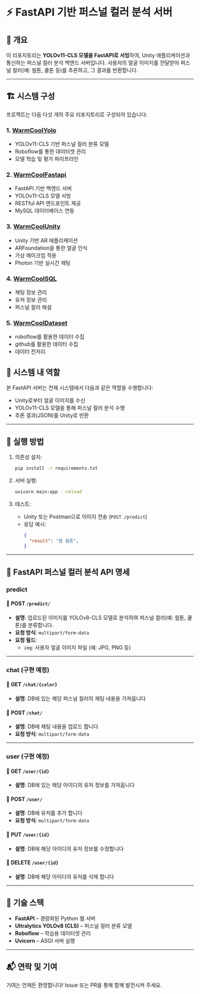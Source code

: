 # ⚡ FastAPI 기반 퍼스널 컬러 분석 서버

## 📌 개요

이 리포지토리는 **YOLOv11-CLS 모델을 FastAPI로 서빙**하여, Unity 애플리케이션과 통신하는 퍼스널 컬러 분석 백엔드 서버입니다. 사용자의 얼굴 이미지를 전달받아 퍼스널 컬러(예: 웜톤, 쿨톤 등)를 추론하고, 그 결과를 반환합니다.

---



## 🏗 시스템 구성
프로젝트는 다음 다섯 개의 주요 리포지토리로 구성되어 있습니다:

### 1. [WarmCoolYolo](https://github.com/anyoungjin20040106/WarmCoolYolo)
- YOLOv11-CLS 기반 퍼스널 컬러 분류 모델
- Roboflow를 통한 데이터셋 관리
- 모델 학습 및 평가 파이프라인

### 2. [WarmCoolFastapi](https://github.com/anyoungjin20040106/WarmCoolFastapi)
- FastAPI 기반 백엔드 서버
- YOLOv11-CLS 모델 서빙
- RESTful API 엔드포인트 제공
- MySQL 데이터베이스 연동

### 3. [WarmCoolUnity](https://github.com/anyoungjin20040106/WarmCoolUnity)
- Unity 기반 AR 애플리케이션
- ARFoundation을 통한 얼굴 인식
- 가상 메이크업 적용
- Photon 기반 실시간 채팅

### 4. [WarmCoolSQL](https://github.com/anyoungjin20040106/WarmCoolSQL)
- 채팅 정보 관리
- 유저 정보 관리
- 퍼스널 컬러 해설

### 5. [WarmCoolDataset](https://github.com/anyoungjin20040106/WarmCoolDataset)
- roboflow를 활용한 데이터 수집
- github를 활용한 데이터 수집
- 데이터 전처리


## 🧩 시스템 내 역할

본 FastAPI 서버는 전체 시스템에서 다음과 같은 역할을 수행합니다:

- Unity로부터 얼굴 이미지를 수신
- YOLOv11-CLS 모델을 통해 퍼스널 컬러 분석 수행
- 추론 결과(JSON)를 Unity로 반환

---

## 🚀 실행 방법

1. 의존성 설치:

   ```bash
   pip install -r requirements.txt
   ```
2. 서버 실행:

   ```bash
   uvicorn main:app --reload
   ```
3. 테스트:

   - Unity 또는 Postman으로 이미지 전송 (`POST /predict`)
   - 응답 예시:
     ```json
     {
       "result": "봄 웜톤",
     }
     ```

---

## 📡 FastAPI 퍼스널 컬러 분석 API 명세

### predict

#### 📍 POST `/predict/`

- **설명**: 업로드된 이미지를 YOLOv8-CLS 모델로 분석하여 퍼스널 컬러(예: 웜톤, 쿨톤)를 분류합니다.
- **요청 방식**: `multipart/form-data`
- **요청 필드**:
  - `img`: 사용자 얼굴 이미지 파일 (예: JPG, PNG 등)

---

### chat (구현 예정)

#### 📍 GET `/chat/{color}`

- **설명**: DB에 있는 해당 퍼스널 컬러의 채팅 내용을 가져옵니다

#### 📍 POST `/chat/`

- **설명**: DB에 채팅 내용을 업로드 합니다
- **요청 방식**: `multipart/form-data`

---

### user (구현 예정)

#### 📍 GET `/user/{id}`

- **설명**: DB에 있는 해당 아이디의 유저 정보를 가져옵니다

#### 📍 POST `/user/`

- **설명**: DB에 유저를 추가 합니다
- **요청 방식**: `multipart/form-data`

#### 📍 PUT `/user/{id}`

- **설명**: DB에 해당 아이디의 유저 정보를 수정합니다

#### 📍 DELETE `/user/{id}`

- **설명**: DB에 해당 아이디의 유저를 삭제 합니다

---

## 🧠 기술 스택

- **FastAPI** – 경량화된 Python 웹 서버
- **Ultralytics YOLOv8 (CLS)** – 퍼스널 컬러 분류 모델
- **Roboflow** – 학습용 데이터셋 관리
- **Uvicorn** – ASGI 서버 실행

---

## 📬 연락 및 기여

기여는 언제든 환영합니다!
Issue 또는 PR을 통해 함께 발전시켜 주세요.
